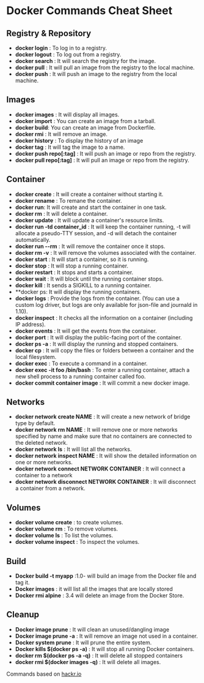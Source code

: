 # Docker Commands Cheat Sheet

## Registry & Repository

- **docker login** : To log in to a registry.
- **docker logout** : To log out from a registry.
- **docker search** : It will search the registry for the image.
- **docker pull** : It will pull an image from the registry to the local machine.
- **docker push** : It will push an image to the registry from the local machine.


## Images 

- **docker images** : It will display all images.
- **docker import** : You can create an image from a tarball.
- **docker build**: You can create an image from Dockerfile.
- **docker rmi** : It will remove an image.
- **docker history** : To display the history of an image
- **docker tag** : It will tag the image to a name.
- **docker push repo[:tag]** : It will push an image or repo from the registry.
- **docker pull repo[:tag]** : It will pull an image or repo from the registry.


## Container 

- **docker create** : It will create a container without starting it.
- **docker rename** : To remane the container.
- **docker run**: It will create and start the container in one task.
- **docker rm** : It will delete a container.
- **docker update** : It will update a container's resource limits.
- **docker run -td container_id** : It will keep the container running, -t will allocate a pseudo-TTY session, and -d will detach the container automatically.
- **docker run --rm** : It will remove the container once it stops.
- **docker rm -v** : It will remove the volumes associated with the container.
- **docker start** : It will start a container, so it is running.
- **docker stop** : It will stop a running container.
- **docker restart** : It stops and starts a container.
- **docker wait** : It will block until the running container stops.
- **docker kill** : It sends a SIGKILL to a running container.
- **docker ps: It will display the running containers.
- **docker logs** : Provide the logs from the container. (You can use a custom log driver, but logs are only available for json-file and journald in 1.10).
- **docker inspect** : It checks all the information on a container (including IP address).
- **docker events** : It will get the events from the container.
- **docker port** : It will display the public-facing port of the container.
- **docker ps -a** : It will display the running and stopped containers.
- **docker cp** : It will copy the files or folders between a container and the local filesystem.
- **docker exec** : To execute a command in a container.
- **docker exec -it foo /bin/bash** : To enter a running container, attach a new shell process to a running container called foo.
- **docker commit container image** : It will commit a new docker image.
 


## Networks 

- **docker network create NAME** : It will create a new network of bridge type by default.
- **docker network rm NAME** : It will remove one or more networks specified by name and make sure that no containers are connected to the deleted network.
- **docker network ls** : It will list all the networks.
- **docker network inspect NAME** : It will show the detailed information on one or more networks.
- **docker network connect NETWORK CONTAINER** : It will connect a container to a network
- **docker network disconnect NETWORK CONTAINER** : It will disconnect a container from a network.

## Volumes

- **docker volume create** : to create volumes.
- **docker volume rm** : To remove volumes.
- **docker volume ls** : To list the volumes.
- **docker volume inspect** : To inspect the volumes.

## Build 

- **Docker build -t myapp** :1.0- will build an image from the Docker file and tag it.
- **Docker images** : it will list all the images that are locally stored
- **Docker rmi alpine** : 3.4 will delete an image from the Docker Store.


## Cleanup
- **Docker image prune** : It will clean an unused/dangling image
- **Docker image prune -a** : It will remove an image not used in a container.
- **Docker system prune** : It will prune the entire system.
- **Docker kills $(docker ps -a)** : It will stop all running Docker containers.
- **docker rm $(docker ps -a -q)** : It will delete all stopped containers
- **docker rmi $(docker images -q)** : It will delete all images.
 



 Commands based on [hackr.io](https://hackr.io/blog/docker-cheat-sheet-docker-commands)
